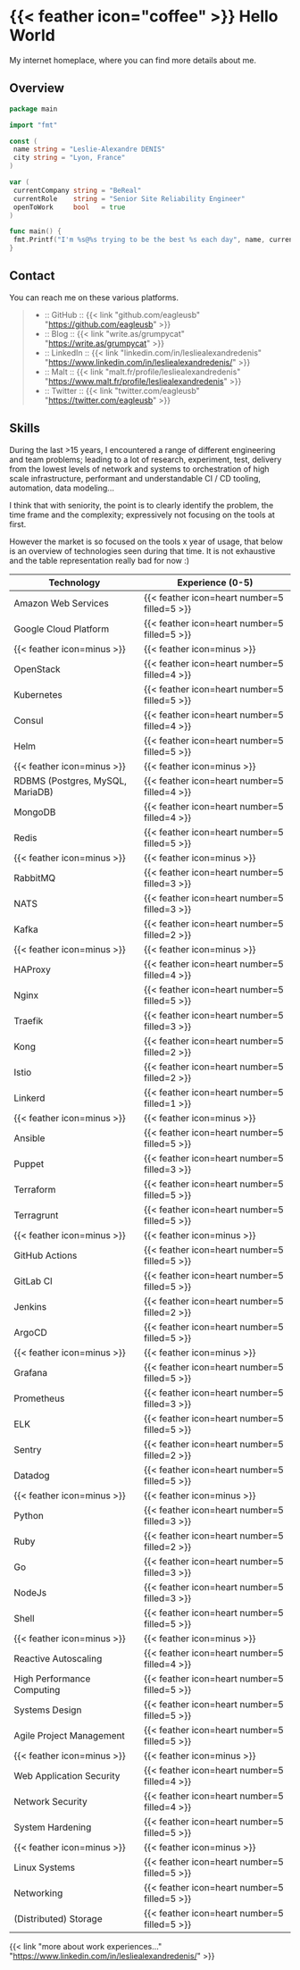 # {{< feather icon="coffee" >}} Hello World

My internet homeplace, where you can find more details about me.

## Overview

```go
package main

import "fmt"

const (
 name string = "Leslie-Alexandre DENIS"
 city string = "Lyon, France"
)

var (
 currentCompany string = "BeReal"
 currentRole    string = "Senior Site Reliability Engineer"
 openToWork     bool   = true
)

func main() {
 fmt.Printf("I'm %s@%s trying to be the best %s each day", name, currentCompany, currentRole)
}
```

## Contact

You can reach me on these various platforms.
<!-- markdownlint-disable MD034 -->
> - :: GitHub :: {{< link "github.com/eagleusb" "https://github.com/eagleusb" >}}
> - :: Blog :: {{< link "write.as/grumpycat" "https://write.as/grumpycat" >}}
> - :: LinkedIn :: {{< link "linkedin.com/in/lesliealexandredenis" "https://www.linkedin.com/in/lesliealexandredenis/" >}}
> - :: Malt :: {{< link "malt.fr/profile/lesliealexandredenis" "https://www.malt.fr/profile/lesliealexandredenis" >}}
> - :: Twitter :: {{< link "twitter.com/eagleusb" "https://twitter.com/eagleusb" >}}

## Skills

During the last >15 years, I encountered a range of different engineering and team problems;
leading to a lot of research, experiment, test, delivery from the lowest levels of network and systems
to orchestration of high scale infrastructure, performant and understandable CI / CD tooling, automation, data modeling...

I think that with seniority, the point is to clearly identify the problem, the time frame and the
complexity; expressively not focusing on the tools at first.

However the market is so focused on the tools x year of usage, that below is an overview of technologies seen during that time.
It is not exhaustive and the table representation really bad for now :)

| Technology                       | Experience (0-5)                             |
|----------------------------------|----------------------------------------------|
| Amazon Web Services              | {{< feather icon=heart number=5 filled=5 >}} |
| Google Cloud Platform            | {{< feather icon=heart number=5 filled=5 >}} |
| {{< feather icon=minus >}}       | {{< feather icon=minus >}}                   |
| OpenStack                        | {{< feather icon=heart number=5 filled=4 >}} |
| Kubernetes                       | {{< feather icon=heart number=5 filled=5 >}} |
| Consul                           | {{< feather icon=heart number=5 filled=4 >}} |
| Helm                             | {{< feather icon=heart number=5 filled=5 >}} |
| {{< feather icon=minus >}}       | {{< feather icon=minus >}}                   |
| RDBMS (Postgres, MySQL, MariaDB) | {{< feather icon=heart number=5 filled=4 >}} |
| MongoDB                          | {{< feather icon=heart number=5 filled=4 >}} |
| Redis                            | {{< feather icon=heart number=5 filled=5 >}} |
| {{< feather icon=minus >}}       | {{< feather icon=minus >}}                   |
| RabbitMQ                         | {{< feather icon=heart number=5 filled=3 >}} |
| NATS                             | {{< feather icon=heart number=5 filled=3 >}} |
| Kafka                            | {{< feather icon=heart number=5 filled=2 >}} |
| {{< feather icon=minus >}}       | {{< feather icon=minus >}}                   |
| HAProxy                          | {{< feather icon=heart number=5 filled=4 >}} |
| Nginx                            | {{< feather icon=heart number=5 filled=5 >}} |
| Traefik                          | {{< feather icon=heart number=5 filled=3 >}} |
| Kong                             | {{< feather icon=heart number=5 filled=2 >}} |
| Istio                            | {{< feather icon=heart number=5 filled=2 >}} |
| Linkerd                          | {{< feather icon=heart number=5 filled=1 >}} |
| {{< feather icon=minus >}}       | {{< feather icon=minus >}}                   |
| Ansible                          | {{< feather icon=heart number=5 filled=5 >}} |
| Puppet                           | {{< feather icon=heart number=5 filled=3 >}} |
| Terraform                        | {{< feather icon=heart number=5 filled=5 >}} |
| Terragrunt                       | {{< feather icon=heart number=5 filled=5 >}} |
| {{< feather icon=minus >}}       | {{< feather icon=minus >}}                   |
| GitHub Actions                   | {{< feather icon=heart number=5 filled=5 >}} |
| GitLab CI                        | {{< feather icon=heart number=5 filled=5 >}} |
| Jenkins                          | {{< feather icon=heart number=5 filled=2 >}} |
| ArgoCD                           | {{< feather icon=heart number=5 filled=5 >}} |
| {{< feather icon=minus >}}       | {{< feather icon=minus >}}                   |
| Grafana                          | {{< feather icon=heart number=5 filled=5 >}} |
| Prometheus                       | {{< feather icon=heart number=5 filled=3 >}} |
| ELK                              | {{< feather icon=heart number=5 filled=5 >}} |
| Sentry                           | {{< feather icon=heart number=5 filled=2 >}} |
| Datadog                          | {{< feather icon=heart number=5 filled=5 >}} |
| {{< feather icon=minus >}}       | {{< feather icon=minus >}}                   |
| Python                           | {{< feather icon=heart number=5 filled=3 >}} |
| Ruby                             | {{< feather icon=heart number=5 filled=2 >}} |
| Go                               | {{< feather icon=heart number=5 filled=3 >}} |
| NodeJs                           | {{< feather icon=heart number=5 filled=3 >}} |
| Shell                            | {{< feather icon=heart number=5 filled=5 >}} |
| {{< feather icon=minus >}}       | {{< feather icon=minus >}}                   |
| Reactive Autoscaling             | {{< feather icon=heart number=5 filled=4 >}} |
| High Performance Computing       | {{< feather icon=heart number=5 filled=5 >}} |
| Systems Design                   | {{< feather icon=heart number=5 filled=5 >}} |
| Agile Project Management         | {{< feather icon=heart number=5 filled=5 >}} |
| {{< feather icon=minus >}}       | {{< feather icon=minus >}}                   |
| Web Application Security         | {{< feather icon=heart number=5 filled=4 >}} |
| Network Security                 | {{< feather icon=heart number=5 filled=4 >}} |
| System Hardening                 | {{< feather icon=heart number=5 filled=5 >}} |
| {{< feather icon=minus >}}       | {{< feather icon=minus >}}                   |
| Linux Systems                    | {{< feather icon=heart number=5 filled=5 >}} |
| Networking                       | {{< feather icon=heart number=5 filled=5 >}} |
| (Distributed) Storage            | {{< feather icon=heart number=5 filled=5 >}} |

<!-- markdownlint-disable-next-line MD034 -->
{{< link "more about work experiences..." "https://www.linkedin.com/in/lesliealexandredenis/" >}}
